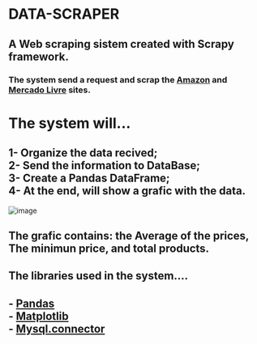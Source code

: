 # DATA-SCRAPER
## A Web scraping sistem created with Scrapy framework.
### The system send a request and scrap the [Amazon](https://www.amazon.com) and [Mercado Livre](https://www.mercadolivre.com.br) sites.

# The system will...
## 1- Organize the data recived; <br>2- Send the information to DataBase;  <br>3- Create a Pandas DataFrame;  <br>4- At the end, will show a grafic with the data.
![image](https://user-images.githubusercontent.com/97007392/212177100-cac3684a-4c91-49ba-95a5-241358ce0a50.png)
## The grafic contains: the Average of the prices, The minimun price, and total products.

## The libraries used in the system....
## - [Pandas](https://pandas.pydata.org/docs/) <br>- [Matplotlib](https://matplotlib.org/stable/index.html)  <br>- [Mysql.connector](https://pypi.org/project/mysql-connector-python/)
